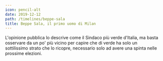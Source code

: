 ```yaml
---
icon: pencil-alt
date: 2019-12-12
path: /timelines/beppe-sala
title: Beppe Sala, il primo uomo di Milan
---
```


L'opinione pubblica lo descrive come il Sindaco più verde d'Italia, ma basta osservare da un po' più vicino per capire che di verde ha solo un sottilissimo strato che lo ricopre, necessario solo ad avere una spinta nelle prossime elezioni.
